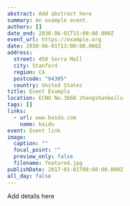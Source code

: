 ```yaml
---
abstract: Add abstract here
summary: An example event.
authors: []
date_end: 2030-06-01T15:00:00.000Z
event_url: https://example.org
date: 2030-06-01T13:00:00.000Z
address:
  street: 450 Serra Mall
  city: Stanford
  region: CA
  postcode: "94305"
  country: United States
title: Event Example
location: ECNU No.3668 zhongshanbeilu
tags: []
links:
  - url: www.baidu.com
    name: baidu
event: Event link
image:
  caption: ""
  focal_point: ""
  preview_only: false
  filename: featured.jpg
publishDate: 2017-01-01T00:00:00.000Z
all_day: false
---
```

Add details here

